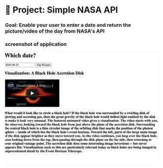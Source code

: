 # 🚀 Project: Simple NASA API

### Goal: Enable your user to enter a date and return the picture/video of the day from NASA's API

### screenshot of application

![Application Screenshot](screenshotNasa.png)
